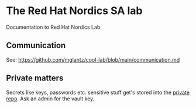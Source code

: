 # The Red Hat Nordics SA lab
Documentation to Red Hat Nordics Lab

## Communication
See: https://github.com/mglantz/cool-lab/blob/main/communication.md

## Private matters

Secrets like keys, passwords etc. sensitive stuff get's stored into the
[private repo](https://github.com/RedHatNordicsSA/private-lab/).
Ask an admin for the vault key.
